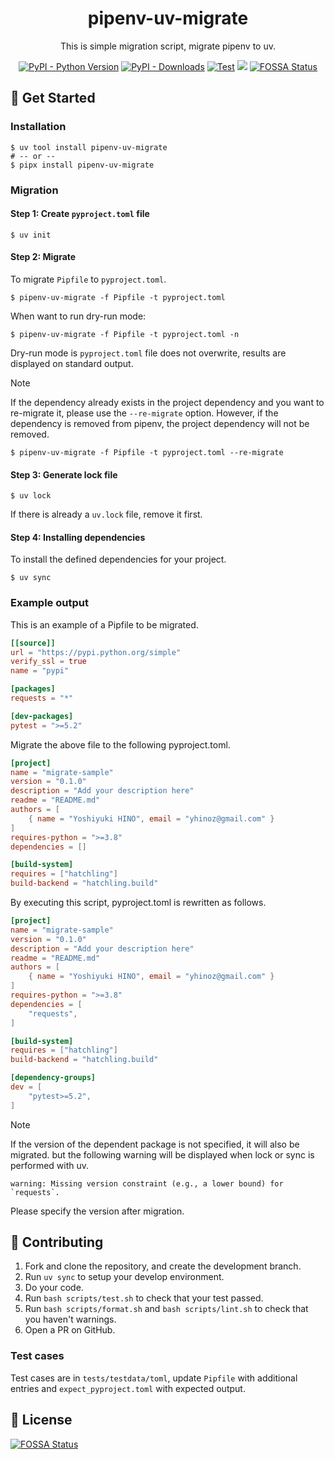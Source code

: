 <h1 align="center">pipenv-uv-migrate</h1>
<p align="center">This is simple migration script, migrate pipenv to uv.</p>

<p align="center">
    <a href="https://pypi.org/project/pipenv-uv-migrate/"><img alt="PyPI - Python Version" src="https://img.shields.io/pypi/pyversions/pipenv-uv-migrate"></a>
    <a href="https://pypi.org/project/pipenv-uv-migrate/"><img src="https://img.shields.io/pypi/dm/pipenv-uv-migrate" alt="PyPI - Downloads"></a>
    <a href="https://github.com/yhino/pipenv-uv-migrate/actions/workflows/test.yml"><img src="https://github.com/yhino/pipenv-uv-migrate/actions/workflows/test.yml/badge.svg" alt="Test"></a>      
    <a href="https://codecov.io/gh/yhino/pipenv-uv-migrate" ><img src="https://codecov.io/gh/yhino/pipenv-uv-migrate/graph/badge.svg?token=ZKkbXAb46g"/></a>
    <a href="https://app.fossa.com/projects/git%2Bgithub.com%2Fyhino%2Fpipenv-uv-migrate?ref=badge_shield"><img src="https://app.fossa.com/api/projects/git%2Bgithub.com%2Fyhino%2Fpipenv-uv-migrate.svg?type=shield" alt="FOSSA Status"></a>
</p>

## :rocket: Get Started

### Installation

    $ uv tool install pipenv-uv-migrate
    # -- or --
    $ pipx install pipenv-uv-migrate

### Migration

#### Step 1: Create `pyproject.toml` file

    $ uv init

#### Step 2: Migrate

To migrate `Pipfile` to `pyproject.toml`.

    $ pipenv-uv-migrate -f Pipfile -t pyproject.toml

When want to run dry-run mode:

    $ pipenv-uv-migrate -f Pipfile -t pyproject.toml -n

Dry-run mode is `pyproject.toml` file does not overwrite, results are displayed on standard output.

> [!Note]  
> If the dependency already exists in the project dependency and you want to re-migrate it, please use the `--re-migrate` option.
> However, if the dependency is removed from pipenv, the project dependency will not be removed.
>
>     $ pipenv-uv-migrate -f Pipfile -t pyproject.toml --re-migrate

#### Step 3: Generate lock file

    $ uv lock

If there is already a `uv.lock` file, remove it first.

#### Step 4: Installing dependencies

To install the defined dependencies for your project.

    $ uv sync

### Example output

This is an example of a Pipfile to be migrated.

```toml
[[source]]
url = "https://pypi.python.org/simple"
verify_ssl = true
name = "pypi"

[packages]
requests = "*"

[dev-packages]
pytest = ">=5.2"
```

Migrate the above file to the following pyproject.toml.

```toml
[project]
name = "migrate-sample"
version = "0.1.0"
description = "Add your description here"
readme = "README.md"
authors = [
    { name = "Yoshiyuki HINO", email = "yhinoz@gmail.com" }
]
requires-python = ">=3.8"
dependencies = []

[build-system]
requires = ["hatchling"]
build-backend = "hatchling.build"
```

By executing this script, pyproject.toml is rewritten as follows.

```toml
[project]
name = "migrate-sample"
version = "0.1.0"
description = "Add your description here"
readme = "README.md"
authors = [
    { name = "Yoshiyuki HINO", email = "yhinoz@gmail.com" }
]
requires-python = ">=3.8"
dependencies = [
    "requests",
]

[build-system]
requires = ["hatchling"]
build-backend = "hatchling.build"

[dependency-groups]
dev = [
    "pytest>=5.2",
]
```

> [!Note]  
> If the version of the dependent package is not specified, it will also be migrated. but the following warning will be displayed when lock or sync is performed with uv.
>
>     warning: Missing version constraint (e.g., a lower bound) for `requests`.
>
> Please specify the version after migration.

## :handshake: Contributing

1. Fork and clone the repository, and create the development branch.
2. Run `uv sync` to setup your develop environment.
3. Do your code.
4. Run `bash scripts/test.sh` to check that your test passed.
5. Run `bash scripts/format.sh` and `bash scripts/lint.sh` to check that you haven't warnings.
6. Open a PR on GitHub.

### Test cases

Test cases are in `tests/testdata/toml`, update `Pipfile` with additional entries and `expect_pyproject.toml` with expected output.


## :pencil: License

[![FOSSA Status](https://app.fossa.com/api/projects/git%2Bgithub.com%2Fyhino%2Fpipenv-uv-migrate.svg?type=large)](https://app.fossa.com/projects/git%2Bgithub.com%2Fyhino%2Fpipenv-uv-migrate?ref=badge_large)
